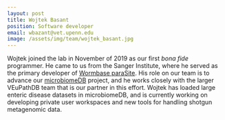 ```yaml
---
layout: post
title: Wojtek Basant
position: Software developer
email: wbazant@vet.upenn.edu
image: /assets/img/team/wojtek_basant.jpg
---
```


Wojtek joined the lab in November of 2019 as our first *bona fide* programmer.  He came to us from the Sanger Institute, where he served as the primary developer of [Wormbase paraSite](https://parasite.wormbase.org/index.html).  His role on our team is to advance our [microbiomeDB](http://microbiomedb.org/) project, and he works closely with the larger VEuPathDB team that is our partner in this effort.  Wojtek has loaded large enteric disease datasets in microbiomeDB, and is currently working on developing private user workspaces and new tools for handling shotgun metagenomic data.
